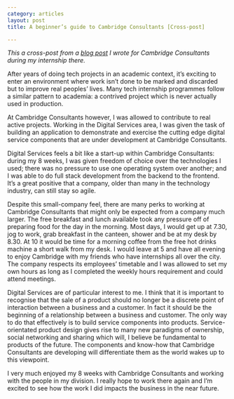 ```yaml
---
category: articles
layout: post
title: A beginner’s guide to Cambridge Consultants [Cross-post]

---
```


*This a cross-post from a [blog post](http://blog.cambridgeconsultants.com/wireless-product-development/a-beginners-guide-to-cambridge-consultants) I wrote for Cambridge Consultants during my internship there.*

After years of doing tech projects in an academic context, it’s exciting to enter an environment where work isn’t done to be marked and discarded but to improve real peoples’ lives. Many tech internship programmes follow a similar pattern to academia: a contrived project which is never actually used in production.

At Cambridge Consultants however, I was allowed to contribute to real active projects. Working in the Digital Services area, I was given the task of building an application to demonstrate and exercise the cutting edge digital service components that are under development at Cambridge Consultants.

Digital Services feels a bit like a start-up within Cambridge Consultants: during my 8 weeks, I was given freedom of choice over the technologies I used; there was no pressure to use one operating system over another; and I was able to do full stack development from the backend to the frontend. It’s a great positive that a company, older than many in the technology industry, can still stay so agile.

Despite this small-company feel, there are many perks to working at Cambridge Consultants that might only be expected from a company much larger. The free breakfast and lunch available took any pressure off of preparing food for the day in the morning. Most days, I would get up at 7.30, jog to work, grab breakfast in the canteen, shower and be at my desk by 8.30. At 10 it would be time for a morning coffee from the free hot drinks machine a short walk from my desk. I would leave at 5 and have all evening to enjoy Cambridge with my friends who have internships all over the city. The company respects its employees’ timetable and I was allowed to set my own hours as long as I completed the weekly hours requirement and could attend meetings.

Digital Services are of particular interest to me. I think that it is important to recognise that the sale of a product should no longer be a discrete point of interaction between a business and a customer. In fact it should be the beginning of a relationship between a business and customer. The only way to do that effectively is to build service components into products. Service-orientated product design gives rise to many new paradigms of ownership, social networking and sharing which will, I believe be fundamental to products of the future. The components and know-how that Cambridge Consultants are developing will differentiate them as the world wakes up to this viewpoint.

I very much enjoyed my 8 weeks with Cambridge Consultants and working with the people in my division. I really hope to work there again and I’m excited to see how the work I did impacts the business in the near future.
